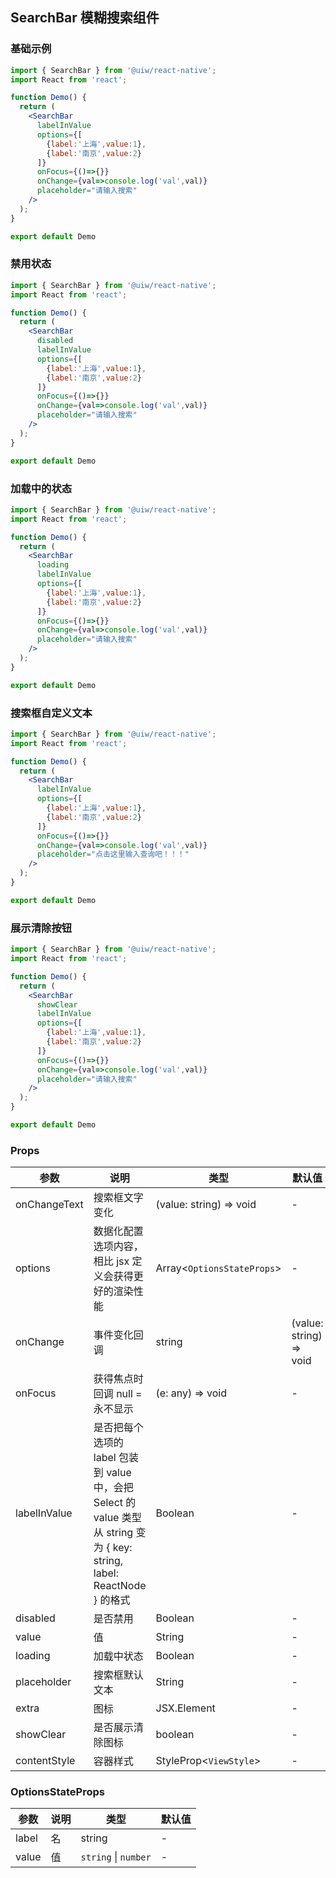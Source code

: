 SearchBar 模糊搜索组件
---

### 基础示例

```jsx mdx:preview&background=#bebebe29
import { SearchBar } from '@uiw/react-native';
import React from 'react';

function Demo() {
  return (
    <SearchBar
      labelInValue
      options={[
        {label:'上海',value:1},
        {label:'南京',value:2}
      ]}
      onFocus={()=>{}}
      onChange={val=>console.log('val',val)}
      placeholder="请输入搜索"
    />
  );
}

export default Demo

```

### 禁用状态

```jsx mdx:preview&background=#bebebe29
import { SearchBar } from '@uiw/react-native';
import React from 'react';

function Demo() {
  return (
    <SearchBar
      disabled
      labelInValue
      options={[
        {label:'上海',value:1},
        {label:'南京',value:2}
      ]}
      onFocus={()=>{}}
      onChange={val=>console.log('val',val)}
      placeholder="请输入搜索"
    />
  );
}

export default Demo

```

### 加载中的状态

```jsx mdx:preview&background=#bebebe29
import { SearchBar } from '@uiw/react-native';
import React from 'react';

function Demo() {
  return (
    <SearchBar
      loading
      labelInValue
      options={[
        {label:'上海',value:1},
        {label:'南京',value:2}
      ]}
      onFocus={()=>{}}
      onChange={val=>console.log('val',val)}
      placeholder="请输入搜索"
    />
  );
}

export default Demo

```

### 搜索框自定义文本

```jsx mdx:preview&background=#bebebe29
import { SearchBar } from '@uiw/react-native';
import React from 'react';

function Demo() {
  return (
    <SearchBar
      labelInValue
      options={[
        {label:'上海',value:1},
        {label:'南京',value:2}
      ]}
      onFocus={()=>{}}
      onChange={val=>console.log('val',val)}
      placeholder="点击这里输入查询吧！！！"
    />
  );
}

export default Demo

```
### 展示清除按钮

```jsx mdx:preview&background=#bebebe29
import { SearchBar } from '@uiw/react-native';
import React from 'react';

function Demo() {
  return (
    <SearchBar
      showClear
      labelInValue
      options={[
        {label:'上海',value:1},
        {label:'南京',value:2}
      ]}
      onFocus={()=>{}}
      onChange={val=>console.log('val',val)}
      placeholder="请输入搜索"
    />
  );
}

export default Demo

```

### Props

| 参数 | 说明 | 类型 | 默认值 |
|------|------|-----|------|
| onChangeText | 搜索框文字变化 | (value: string) => void | - |
| options | 数据化配置选项内容，相比 jsx 定义会获得更好的渲染性能 | Array<`OptionsStateProps`> | - |
| onChange | 事件变化回调 | string | (value: string) => void |
| onFocus | 获得焦点时回调 null = 永不显示 | (e: any) => void | - |
| labelInValue | 是否把每个选项的 label 包装到 value 中，会把 Select 的 value 类型从 string 变为 { key: string, label: ReactNode } 的格式 | Boolean | - |
| disabled | 是否禁用 | Boolean | - |
| value | 值 | String | - |
| loading | 加载中状态 | Boolean | - |
| placeholder | 搜索框默认文本 | String | - |
| extra | 图标 | JSX.Element | - |
| showClear | 是否展示清除图标 | boolean | - |
| contentStyle | 容器样式 | StyleProp<`ViewStyle`> | - |


### OptionsStateProps

| 参数 | 说明 | 类型 | 默认值 |
|------|------|-----|------|
| label | 名 | string | - |
| value | 值 | `string` \| `number` | - |
